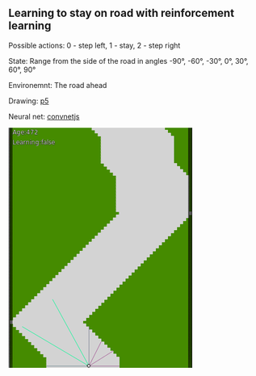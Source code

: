 ## Learning to stay on road with reinforcement learning

Possible actions: 0 - step left, 1 - stay, 2 - step right

State: Range from the side of the road in angles -90°, -60°, -30°, 0°, 30°, 60°, 90°

Environemnt: The road ahead

Drawing: [p5](https://p5js.org/)

Neural net: [convnetjs](http://cs.stanford.edu/people/karpathy/convnetjs/)

![screenshot](./screen.gif)